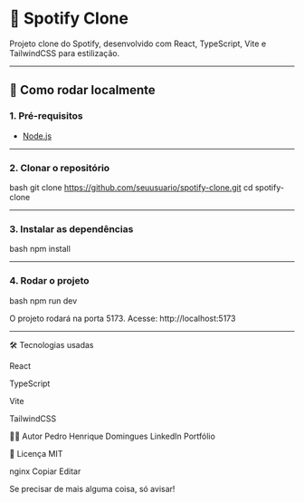 # 🎵 Spotify Clone

Projeto clone do Spotify, desenvolvido com React, TypeScript, Vite e TailwindCSS para estilização.

---

## 🚀 Como rodar localmente

### 1. Pré-requisitos

- [Node.js](https://nodejs.org/)

---

### 2. Clonar o repositório

bash
git clone https://github.com/seuusuario/spotify-clone.git
cd spotify-clone

---

### 3. Instalar as dependências
bash
npm install

---

### 4. Rodar o projeto

bash
npm run dev

O projeto rodará na porta 5173. Acesse: http://localhost:5173

----

🛠️ Tecnologias usadas

React

TypeScript

Vite

TailwindCSS

🙋‍♂️ Autor
Pedro Henrique Domingues
LinkedIn
Portfólio

📄 Licença
MIT

nginx
Copiar
Editar

Se precisar de mais alguma coisa, só avisar!
